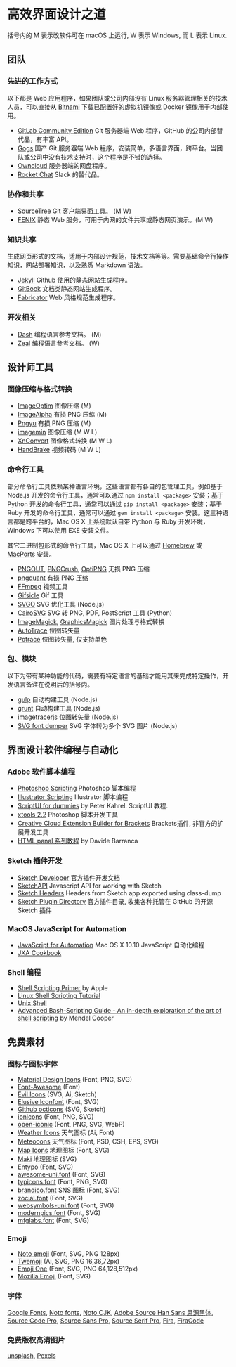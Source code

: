 # 高效界面设计之道

括号内的 M 表示改软件可在 macOS 上运行, W 表示 Windows, 而 L 表示 Linux.

## 团队

### 先进的工作方式

以下都是 Web 应用程序，如果团队或公司内部没有 Linux 服务器管理相关的技术人员，可以直接从 [Bitnami](https://bitnami.com/) 下载已配置好的虚拟机镜像或 Docker 镜像用于内部使用。

- [GitLab Community Edition](https://about.gitlab.com/downloads/) Git 服务器端 Web 程序，GitHub 的公司内部替代品，有丰富 API。
- [Gogs](https://gogs.io/) 国产 Git 服务器端 Web 程序，安装简单，多语言界面，跨平台。当团队或公司中没有技术支持时，这个程序是不错的选择。
- [Owncloud](https://owncloud.org/)  服务器端的网盘程序。
- [Rocket Chat](https://rocket.chat/) Slack 的替代品。

### 协作和共享

- [SourceTree](https://www.sourcetreeapp.com/) Git 客户端界面工具。 (M W)
- [FENIX](http://fenixwebserver.com/) 静态 Web 服务，可用于内网的文件共享或静态网页演示。(M W)

### 知识共享

生成网页形式的文档，适用于内部设计规范，技术文档等等。需要基础命令行操作知识，网站部署知识，以及熟悉 Markdown 语法。

- [Jekyll](http://jekyllrb.com/) Github 使用的静态网站生成程序。
- [GitBook](https://github.com/GitbookIO) 文档类静态网站生成程序。
- [Fabricator](http://fbrctr.github.io/) Web 风格规范生成程序。

### 开发相关

- [Dash](https://kapeli.com/dash) 编程语言参考文档。 (M)
- [Zeal](https://zealdocs.org/) 编程语言参考文档。 (W)

## 设计师工具

### 图像压缩与格式转换

- [ImageOptim](https://imageoptim.com/) 图像压缩 (M)
- [ImageAlpha](https://pngmini.com/) 有损 PNG 压缩 (M)
- [Pngyu](http://nukesaq88.github.io/Pngyu/) 有损 PNG 压缩  (M)
- [imagemin](https://github.com/imagemin/imagemin-app) 图像压缩 (M W L)
- [XnConvert](http://www.xnview.com/en/xnconvert/) 图像格式转换 (M W L)
- [HandBrake](https://handbrake.fr/) 视频转码 (M W L)

### 命令行工具

部分命令行工具依赖某种语言环境，这些语言都有各自的包管理工具，例如基于 Node.js 开发的命令行工具，通常可以通过 `npm install <package>` 安装；基于 Python 开发的命令行工具，通常可以通过 `pip install <package>` 安装；基于 Ruby 开发的命令行工具，通常可以通过 `gem install <package>` 安装。这三种语言都是跨平台的，Mac OS X 上系统默认自带 Python 与 Ruby 开发环境，Windows 下可以使用 EXE 安装文件。

其它二进制包形式的命令行工具，Mac OS X 上可以通过 [Homebrew](http://brew.sh/) 或 [MacPorts](https://www.macports.org/) 安装。

- [PNGOUT](http://advsys.net/ken/utils.htm), [PNGCrush](http://pmt.sourceforge.net/pngcrush/), [OptiPNG](http://optipng.sourceforge.net/) 无损 PNG 压缩
- [pngquant](https://pngquant.org/) 有损 PNG 压缩
- [FFmpeg](http://ffmpeg.org/) 视频工具
- [Gifsicle](http://www.lcdf.org/gifsicle/) Gif 工具
- [SVGO](https://github.com/svg/svgo) SVG 优化工具 (Node.js)
- [CairoSVG](http://cairosvg.org/) SVG 转 PNG, PDF, PostScript 工具 (Python)
- [ImageMagick](http://www.imagemagick.org/), [GraphicsMagick](http://www.graphicsmagick.org/)  图片处理与格式转换
- [AutoTrace](http://autotrace.sourceforge.net/) 位图转矢量
- [Potrace](http://potrace.sourceforge.net) 位图转矢量, 仅支持单色

### 包、模块

以下为带有某种功能的代码，需要有特定语言的基础才能用其来完成特定操作，开发语言备注在说明后的括号内。

- [gulp](http://gulpjs.com/) 自动构建工具 (Node.js)
- [grunt](http://gruntjs.com/) 自动构建工具 (Node.js)
- [imagetracerjs](https://github.com/jankovicsandras/imagetracerjs) 位图转矢量 (Node.js)
- [SVG font dumper](https://github.com/fontello/svg-font-dump) SVG 字体转为多个 SVG 图片 (Node.js)

## 界面设计软件编程与自动化

### Adobe 软件脚本编程

- [Photoshop Scripting](http://www.adobe.com/devnet/photoshop/scripting.html) Photoshop 脚本编程
- [Illustrator Scripting](http://www.adobe.com/devnet/illustrator/scripting.html) Illustrator 脚本编程
- [ScriptUI for dummies](http://www.kahrel.plus.com/indesign/scriptui.html)  by Peter Kahrel. ScriptUI 教程.
- [xtools 2.2](http://sourceforge.net/projects/ps-scripts/files/xtools/v2.2/)  Photoshop 脚本开发工具
- [Creative Cloud Extension Builder for Brackets](http://davidderaedt.github.io/CC-Extension-Builder-for-Brackets/)  Brackets插件, 非官方的扩展开发工具
- [HTML panal 系列教程](http://www.davidebarranca.com/category/code/html-panels/) by Davide Barranca

### Sketch 插件开发

- [Sketch Developer](http://developer.sketchapp.com/)  官方插件开发文档
- [SketchAPI](https://github.com/BohemianCoding/SketchAPI) Javascript API for working with Sketch
- [Sketch Headers](https://github.com/abynim/Sketch-Headers) Headers from Sketch app exported using class-dump
- [Sketch Plugin Directory](https://github.com/sketchplugins/plugin-directory)  官方插件目录, 收集各种托管在 GitHub 的开源 Sketch 插件

### MacOS JavaScript for Automation

- [JavaScript for Automation](https://developer.apple.com/library/mac/releasenotes/InterapplicationCommunication/RN-JavaScriptForAutomation/) Mac OS X 10.10 JavaScript 自动化编程
- [JXA Cookbook](https://github.com/dtinth/JXA-Cookbook)

### Shell 编程

- [Shell Scripting Primer](https://developer.apple.com/library/mac/documentation/OpenSource/Conceptual/ShellScripting/shell_scripts/shell_scripts.html) by Apple
- [Linux Shell Scripting Tutorial](https://bash.cyberciti.biz/guide/Main_Page)
- [Unix Shell](http://www.tutorialspoint.com/unix/unix-shell.htm)
- [Advanced Bash-Scripting Guide - An in-depth exploration of the art of shell scripting](http://tldp.org/LDP/abs/html/) by Mendel Cooper

## 免费素材

### 图标与图标字体

- [Material Design Icons](https://github.com/google/material-design-icons) (Font, PNG, SVG)
- [Font-Awesome](https://github.com/FortAwesome/Font-Awesome) (Font)
- [Evil Icons](https://github.com/outpunk/evil-icons) (SVG, Ai, Sketch)
- [Elusive Iconfont](https://github.com/reduxframework/elusive-iconfont)  (Font, SVG)
- [Github octicons](https://github.com/github/octicons) (SVG, Sketch)
- [ionicons](https://github.com/driftyco/ionicons) (Font, PNG, SVG)
- [open-iconic](https://github.com/iconic/open-iconic) (Font, PNG, SVG, WebP)
- [Weather Icons](https://github.com/erikflowers/weather-icons) 天气图标 (Ai, Font)
- [Meteocons](http://www.alessioatzeni.com/meteocons/) 天气图标 (Font, PSD, CSH, EPS, SVG)
- [Map Icons](https://github.com/scottdejonge/map-icons) 地理图标 (Font, SVG)
- [Maki](https://www.mapbox.com/maki-icons/) 地理图标 (SVG)
- [Entypo](https://github.com/danielbruce/entypo) (Font, SVG)
- [awesome-uni.font](https://github.com/fontello/awesome-uni.font)  (Font, SVG)
- [typicons.font](https://github.com/stephenhutchings/typicons.font) (Font, PNG, SVG)
- [brandico.font](https://github.com/fontello/brandico.font) SNS 图标 (Font, SVG)
- [zocial.font](https://github.com/fontello/zocial.font)  (Font, SVG)
- [websymbols-uni.font](https://github.com/fontello/websymbols-uni.font)  (Font, SVG)
- [modernpics.font](https://github.com/fontello/modernpics.font)  (Font, SVG)
- [mfglabs.font](https://github.com/fontello/mfglabs.font)  (Font, SVG)

### Emoji

- [Noto emoji](https://github.com/googlei18n/noto-emoji) (Font, SVG, PNG 128px)
- [Twemoji](https://github.com/twitter/twemoji) (Ai, SVG, PNG 16,36,72px)
- [Emoji One](https://github.com/Ranks/emojione) (Font, SVG, PNG 64,128,512px)
- [Mozilla Emoji](https://github.com/mozilla/fxemoji) (Font, SVG)

### 字体

[Google Fonts](https://github.com/google/fonts),
[Noto fonts](https://github.com/googlei18n/noto-fonts),
[Noto CJK](https://github.com/googlei18n/noto-cjk),
[Adobe Source Han Sans 思源黑体](https://github.com/adobe-fonts/source-han-sans),
[Source Code Pro](https://github.com/adobe-fonts/source-code-pro),
[Source Sans Pro](https://github.com/adobe-fonts/source-sans-pro),
[Source Serif Pro](https://github.com/adobe-fonts/source-serif-pro),
[Fira](https://github.com/mozilla/Fira),
[FiraCode](https://github.com/tonsky/FiraCode)

### 免费版权高清图片

[unsplash](https://unsplash.com/), [Pexels](https://www.pexels.com/)